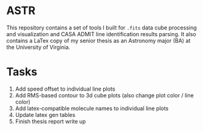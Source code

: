 # ASTR
This repository contains a set of tools I built for `.fits` data cube processing and visualization and CASA ADMIT line identification results parsing. It also contains a LaTex copy of my senior thesis as an Astronomy major (BA) at the University of Virginia. 

# Tasks
1. Add speed offset to individual line plots
2. Add RMS-based contour to 3d cube plots (also change plot color / line color)
3. Add latex-compatible molecule names to individual line plots
4. Update latex gen tables
5. Finish thesis report write up